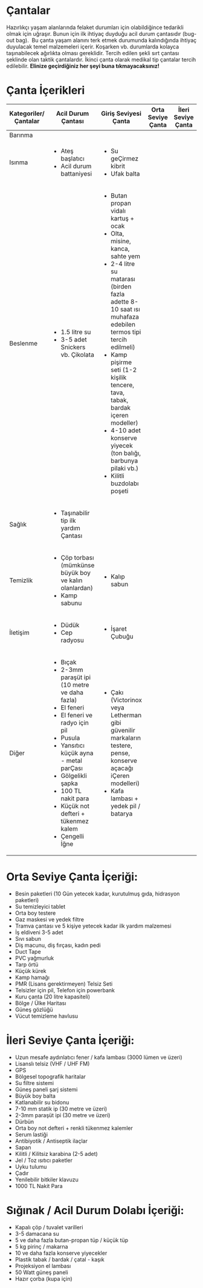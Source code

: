 # Çantalar
Hazırlıkçı yaşam alanlarında felaket durumları için olabildiğince tedarikli olmak için uğraşır.
Bunun için ilk ihtiyaç duyduğu acil durum çantasıdır (bug-out bag).  Bu çanta yaşam alanını terk etmek durumunda kalındığında ihtiyaç duyulacak temel malzemeleri içerir. Koşarken vb.  durumlarda kolayca taşınabilecek ağırlıkta olması gereklidir. Tercih edilen şekli sırt çantası şeklinde olan taktik çantalardır. İkinci çanta olarak medikal tip çantalar tercih edilebilir.
**Elinize geçirdiğiniz her şeyi buna tıkmayacaksınız!**

# Çanta İçerikleri
<table>
	<thead>
		<tr>
			<th>Kategoriler/Çantalar</th>
			<th>Acil Durum Çantası</th>
			<th>Giriş Seviyesi Çanta</th>
			<th>Orta Seviye Çanta</th>
			<th>İleri Seviye Çanta</th>
		</tr>
	</thead>
	<tbody>
		<tr>
			<td>Barınma</td>
			<td> </td>
			<td> </td>
			<td> </td>
			<td> </td>
		</tr>
		<tr>
			<td>Isınma</td>
			<td>
				<ul>
					<li>Ateş başlatıcı</li>
					<li>Acil durum battaniyesi</li>
				</ul>
			</td>
			<td>
				<ul>
					<li>Su geÇirmez kibrit</li>
					<li>Ufak balta</li>
				</ul>
			</td>
			<td> </td>
			<td> </td>
		</tr>
		<tr>
			<td>Beslenme</td>
			<td>
				<ul>
					<li>1.5 litre su</li>
					<li>3-5 adet Snickers vb. Çikolata</li>
				</ul>
			</td>
			<td> 
				<ul>
					<li>Butan propan vidalı kartuş + ocak</li>
					<li>Olta, misine, kanca, sahte yem</li>
					<li>2-4 litre su matarası (birden fazla adette 8-10 saat ısı muhafaza edebilen termos tipi tercih edilmeli)</li>
					<li>Kamp pişirme seti (1-2 kişilik tencere, tava, tabak, bardak içeren modeller)</li>
					<li>4-10 adet konserve yiyecek (ton balığı, barbunya pilaki vb.)</li>
					<li>Kilitli buzdolabı poşeti</li>
				</ul>
			</td>
			<td> </td>
			<td> </td>
		</tr>
		<tr>
			<td>Sağlık</td>
			<td>
				<ul>
					<li>Taşınabilir tip ilk yardım Çantası</li>
				</ul>
			</td>
			<td> </td>
			<td> </td>
			<td> </td>
		</tr>
		<tr>
			<td>Temizlik</td>
			<td>
				<ul>
					<li>Çöp torbası (mümkünse büyük boy ve kalın olanlardan)</li>
					<li>Kamp sabunu</li>
				</ul>
			</td>
			<td>
				<ul>
					<li>Kalıp sabun</li>
				</ul>
			</td>
			<td> </td>
			<td> </td>
		</tr>
		<tr>
			<td>İletişim</td>
			<td>
				<ul>
					<li>Düdük</li>
					<li>Cep radyosu</li>
				</ul>
			</td>
			<td>
				<ul>
					<li> İşaret Çubuğu</li>
				</ul>
			</td>
			<td> </td>
			<td> </td>
		</tr>
		<tr>
			<td>Diğer</td>
			<td>
				<ul>
					<li>Bıçak</li>
					<li>2-3mm paraşüt ipi (10 metre ve daha fazla)</li>
					<li>El feneri</li>
					<li>El feneri ve radyo için pil</li>
					<li>Pusula</li>
					<li>Yansıtıcı küçük ayna - metal parÇası</li>
					<li>Gölgelikli şapka</li>
					<li>100 TL nakit para</li>
					<li>Küçük not defteri + tükenmez kalem</li>
					<li>Çengelli İğne</li>
				</ul>
			</td>
			<td>
				<ul>
					<li>Çakı (Victorinox veya Letherman gibi güvenilir markaların testere, pense, konserve açacağı iÇeren modelleri)</li>
					<li>Kafa lambası + yedek pil / batarya</li>
				</ul>
			</td>
			<td> </td>
			<td> </td>
		</tr>
	</tbody>
</table>

# Orta Seviye Çanta İçeriği:
* Besin paketleri (10 Gün yetecek kadar, kurutulmuş gıda, hidrasyon paketleri)
* Su temizleyici tablet
* Orta boy testere
* Gaz maskesi ve yedek filtre
* Tramva çantası ve 5 kişiye yetecek kadar ilk yardım malzemesi
* İş eldiveni 3-5 adet
* Sıvı sabun
* Diş macunu, diş fırçası, kadın pedi
* Duct Tape
* PVC yağmurluk
* Tarp örtü
* Küçük kürek
* Kamp hamağı
* PMR (Lisans gerektirmeyen) Telsiz Seti
* Telsizler için pil, Telefon için powerbank
* Kuru çanta (20 litre kapasiteli)
* Bölge / Ülke Haritası
* Güneş gözlüğü
* Vücut temizleme havlusu

# İleri Seviye Çanta İçeriği:
* Uzun mesafe aydınlatıcı fener / kafa lambası (3000 lümen ve üzeri)
* Lisanslı telsiz (VHF / UHF FM)
* GPS
* Bölgesel topografik haritalar
* Su filtre sistemi
* Güneş paneli şarj sistemi
* Büyük boy balta
* Katlanabilir su bidonu
* 7-10 mm statik ip (30 metre ve üzeri)
* 2-3mm paraşüt ipi (30 metre ve üzeri)
* Dürbün
* Orta boy not defteri + renkli tükenmez kalemler
* Serum lastiği
* Antibiyotik / Antiseptik ilaçlar
* Sapan
* Kilitli / Kilitsiz karabina (2-5 adet)
* Jel / Toz ısıtıcı paketler
* Uyku tulumu
* Çadır
* Yenilebilir bitkiler klavuzu
* 1000 TL Nakit Para

# Sığınak / Acil Durum Dolabı İçeriği:
* Kapalı çöp / tuvalet varilleri
* 3-5 damacana su
* 5 ve daha fazla butan-propan tüp / küçük tüp
* 5 kg pirinç / makarna
* 10 ve daha fazla konserve yiyecekler
* Plastik tabak / bardak / çatal - kaşık
* Projeksiyon el lambası
* 50 Watt güneş paneli
* Hazır çorba (kupa için)
